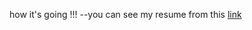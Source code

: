 how it's going !!!
--you can see my resume from this <a href='https://mzughbor.github.io/resume-html-css-only/'>link</a> 

